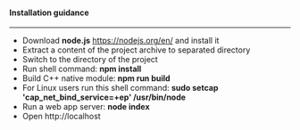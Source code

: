 #### Installation guidance

---
- Download **node.js** https://nodejs.org/en/ and install it
- Extract a content of the project archive to separated directory
- Switch to the directory of the project
- Run shell command: **npm install**
- Build C++ native module: **npm run build**
- For Linux users run this shell command:
**sudo setcap 'cap_net_bind_service=+ep' /usr/bin/node**
- Run a web app server: **node index**
- Open http://localhost
